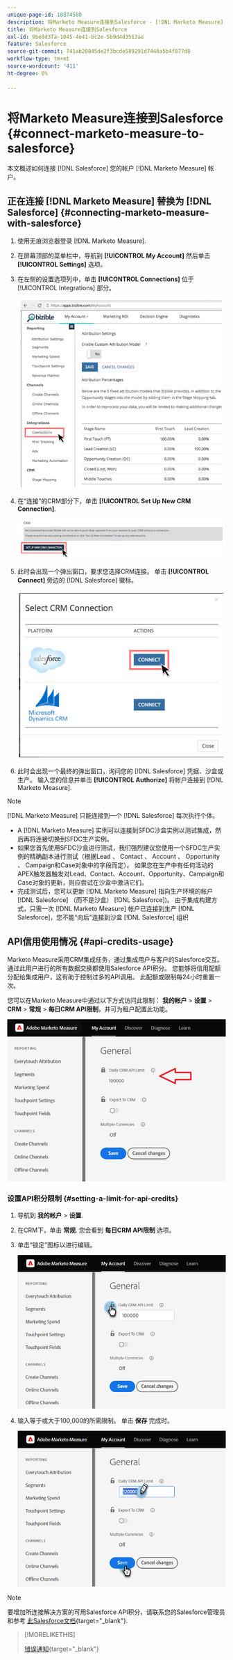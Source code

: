 ```yaml
---
unique-page-id: 18874580
description: 将Marketo Measure连接到Salesforce - [!DNL Marketo Measure]
title: 将Marketo Measure连接到Salesforce
exl-id: 9be8d3fa-1045-4e41-bc2e-5b9d4d3513ae
feature: Salesforce
source-git-commit: 741ab20845de2f3bcde589291d7446a5b4f877d8
workflow-type: tm+mt
source-wordcount: '411'
ht-degree: 0%

---
```


# 将Marketo Measure连接到Salesforce {#connect-marketo-measure-to-salesforce}

本文概述如何连接 [!DNL Salesforce] 您的帐户 [!DNL Marketo Measure] 帐户。

## 正在连接 [!DNL Marketo Measure] 替换为 [!DNL Salesforce] {#connecting-marketo-measure-with-salesforce}

1. 使用无痕浏览器登录 [!DNL Marketo Measure].

1. 在屏幕顶部的菜单栏中，导航到 **[!UICONTROL My Account]** 然后单击 **[!UICONTROL Settings]** 选项。

1. 在左侧的设置选项列中，单击 **[!UICONTROL Connections]** 位于 [!UICONTROL Integrations] 部分。

   ![](assets/connect-marketo-measure-to-salesforce-1.png)

1. 在“连接”的CRM部分下，单击 **[!UICONTROL Set Up New CRM Connection]**.

   ![](assets/connect-marketo-measure-to-salesforce-2.png)

1. 此时会出现一个弹出窗口，要求您选择CRM连接。 单击 **[!UICONTROL Connect]** 旁边的 [!DNL Salesforce] 徽标。

   ![](assets/connect-marketo-measure-to-salesforce-3.png)

1. 此时会出现一个最终的弹出窗口，询问您的 [!DNL Salesforce] 凭据、沙盒或生产。 输入您的信息并单击 **[!UICONTROL Authorize]** 将帐户连接到 [!DNL Marketo Measure].

>[!NOTE]
>
>[!DNL Marketo Measure] 只能连接到一个 [!DNL Salesforce] 每次执行个体。
>
>* A [!DNL Marketo Measure] 实例可以连接到SFDC沙盒实例以测试集成，然后再将连接切换到SFDC生产实例。
>* 如果您首先使用SFDC沙盒进行测试，我们强烈建议您使用一个SFDC生产实例的精确副本进行测试（根据Lead 、 Contact 、 Account 、 Opportunity 、 Campaign和Case对象中的字段而定）。 如果您在生产中有任何活动的APEX触发器触发对Lead、Contact、Account、Opportunity、Campaign和Case对象的更新，则应尝试在沙盒中激活它们。
>* 完成测试后，您可以更新 [!DNL Marketo Measure] 指向生产环境的帐户 [!DNL Salesforce] （而不是沙盒） [!DNL Salesforce])。 由于集成构建方式，只需一次 [!DNL Marketo Measure] 帐户已连接到生产 [!DNL Salesforce]，您不能“向后”连接到沙盒 [!DNL Salesforce] 组织

## API信用使用情况 {#api-credits-usage}

Marketo Measure采用CRM集成任务，通过集成用户与客户的Salesforce交互。 通过此用户进行的所有数据交换都使用Salesforce API积分。 您能够将信用配额分配给集成用户，这有助于控制过多的API调用。 此配额或限制每24小时重置一次。

您可以在Marketo Measure中通过以下方式访问此限制： **我的帐户** > **设置** > **CRM** > **常规** > **每日CRM API限制**，并可为租户配置此功能。

![](assets/connect-marketo-measure-to-salesforce-4.png)

### 设置API积分限制 {#setting-a-limit-for-api-credits}

1. 导航到 **我的帐户** > **设置**.

1. 在CRM下，单击 **常规**. 您会看到 **每日CRM API限制** 选项。

1. 单击“锁定”图标以进行编辑。

   ![](assets/connect-marketo-measure-to-salesforce-5.png)

1. 输入等于或大于100,000的所需限制。 单击 **保存** 完成时。

   ![](assets/connect-marketo-measure-to-salesforce-6.png)

>[!NOTE]
>
>要增加所连接解决方案的可用Salesforce API积分，请联系您的Salesforce管理员和参考 [此Salesforce文档](https://developer.salesforce.com/docs/atlas.en-us.salesforce_app_limits_cheatsheet.meta/salesforce_app_limits_cheatsheet/salesforce_app_limits_platform_api.htm){target="_blank"}.

>[!MORELIKETHIS]
>
>[错误通知](/help/configuration-and-setup/getting-started-with-marketo-measure/error-notifications.md){target="_blank"}
